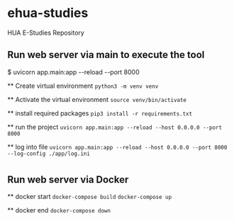 # ehua-studies
HUA E-Studies Repository

Run web server via main to execute the tool
----------------------------------
$ uvicorn app.main:app --reload --port 8000

** Create virtual environment
```python3 -m venv venv```

** Activate the virtual environment
```source venv/bin/activate```

** install required packages
```pip3 install -r requirements.txt```

** run the project
```uvicorn app.main:app --reload --host 0.0.0.0 --port 8000```

** log into file
```uvicorn app.main:app --reload --host 0.0.0.0 --port 8000 --log-config ./app/log.ini```

#
Run web server via Docker
----------------------------------
** docker start
```docker-compose build```
```docker-compose up```

** docker end
```docker-compose down```